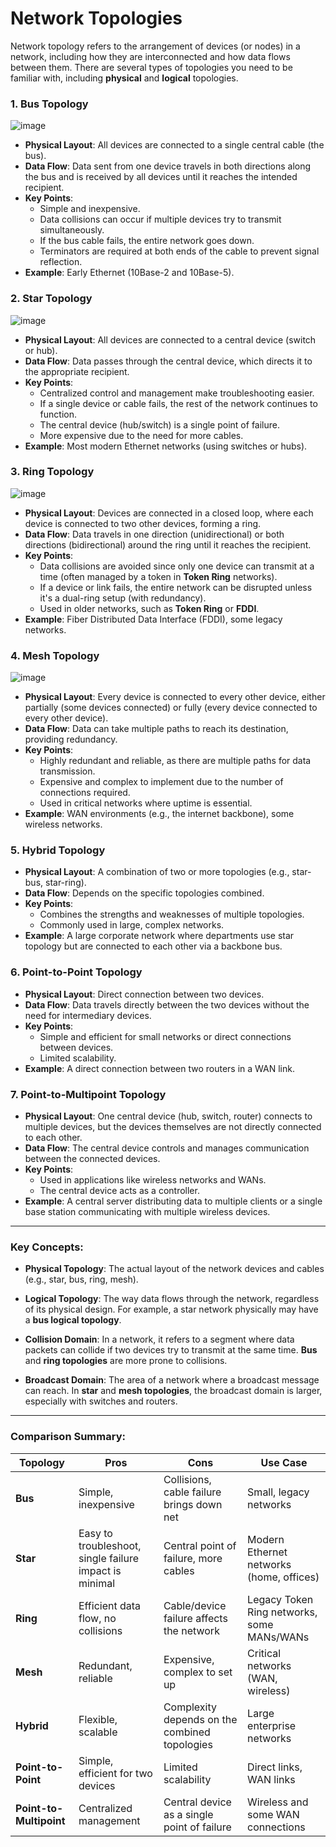 <h1>Network Topologies</h1>

Network topology refers to the arrangement of devices (or nodes) in a network, including how they are interconnected and how data flows between them. There are several types of topologies you need to be familiar with, including **physical** and **logical** topologies.

### **1. Bus Topology**

![image](https://github.com/user-attachments/assets/3dba27d4-0b29-4eb0-b24d-19ddd5a6d7a8)


   - **Physical Layout**: All devices are connected to a single central cable (the bus).
   - **Data Flow**: Data sent from one device travels in both directions along the bus and is received by all devices until it reaches the intended recipient.
   - **Key Points**:
     - Simple and inexpensive.
     - Data collisions can occur if multiple devices try to transmit simultaneously.
     - If the bus cable fails, the entire network goes down.
     - Terminators are required at both ends of the cable to prevent signal reflection.
   - **Example**: Early Ethernet (10Base-2 and 10Base-5).

### **2. Star Topology**

![image](https://github.com/user-attachments/assets/aa2d8a5f-dd5d-4603-ae3c-1661ffc1fdfd)

   - **Physical Layout**: All devices are connected to a central device (switch or hub).
   - **Data Flow**: Data passes through the central device, which directs it to the appropriate recipient.
   - **Key Points**:
     - Centralized control and management make troubleshooting easier.
     - If a single device or cable fails, the rest of the network continues to function.
     - The central device (hub/switch) is a single point of failure.
     - More expensive due to the need for more cables.
   - **Example**: Most modern Ethernet networks (using switches or hubs).

### **3. Ring Topology**

![image](https://github.com/user-attachments/assets/d97bf09f-3295-4021-baaf-b9eabcf57380)


   - **Physical Layout**: Devices are connected in a closed loop, where each device is connected to two other devices, forming a ring.
   - **Data Flow**: Data travels in one direction (unidirectional) or both directions (bidirectional) around the ring until it reaches the recipient.
   - **Key Points**:
     - Data collisions are avoided since only one device can transmit at a time (often managed by a token in **Token Ring** networks).
     - If a device or link fails, the entire network can be disrupted unless it's a dual-ring setup (with redundancy).
     - Used in older networks, such as **Token Ring** or **FDDI**.
   - **Example**: Fiber Distributed Data Interface (FDDI), some legacy networks.

### **4. Mesh Topology**

![image](https://github.com/user-attachments/assets/9971c947-0efc-444e-9c60-31fdeedcbb53)


   - **Physical Layout**: Every device is connected to every other device, either partially (some devices connected) or fully (every device connected to every other device).
   - **Data Flow**: Data can take multiple paths to reach its destination, providing redundancy.
   - **Key Points**:
     - Highly redundant and reliable, as there are multiple paths for data transmission.
     - Expensive and complex to implement due to the number of connections required.
     - Used in critical networks where uptime is essential.
   - **Example**: WAN environments (e.g., the internet backbone), some wireless networks.

### **5. Hybrid Topology**
   - **Physical Layout**: A combination of two or more topologies (e.g., star-bus, star-ring).
   - **Data Flow**: Depends on the specific topologies combined.
   - **Key Points**:
     - Combines the strengths and weaknesses of multiple topologies.
     - Commonly used in large, complex networks.
   - **Example**: A large corporate network where departments use star topology but are connected to each other via a backbone bus.

### **6. Point-to-Point Topology**
   - **Physical Layout**: Direct connection between two devices.
   - **Data Flow**: Data travels directly between the two devices without the need for intermediary devices.
   - **Key Points**:
     - Simple and efficient for small networks or direct connections between devices.
     - Limited scalability.
   - **Example**: A direct connection between two routers in a WAN link.

### **7. Point-to-Multipoint Topology**
   - **Physical Layout**: One central device (hub, switch, router) connects to multiple devices, but the devices themselves are not directly connected to each other.
   - **Data Flow**: The central device controls and manages communication between the connected devices.
   - **Key Points**:
     - Used in applications like wireless networks and WANs.
     - The central device acts as a controller.
   - **Example**: A central server distributing data to multiple clients or a single base station communicating with multiple wireless devices.

---

### **Key Concepts**:

- **Physical Topology**: The actual layout of the network devices and cables (e.g., star, bus, ring, mesh).
- **Logical Topology**: The way data flows through the network, regardless of its physical design. For example, a star network physically may have a **bus logical topology**.

- **Collision Domain**: In a network, it refers to a segment where data packets can collide if two devices try to transmit at the same time. **Bus** and **ring topologies** are more prone to collisions.
- **Broadcast Domain**: The area of a network where a broadcast message can reach. In **star** and **mesh topologies**, the broadcast domain is larger, especially with switches and routers.

---

### **Comparison Summary**:

| Topology      | Pros                                      | Cons                                       | Use Case                                         |
|---------------|-------------------------------------------|--------------------------------------------|--------------------------------------------------|
| **Bus**       | Simple, inexpensive                       | Collisions, cable failure brings down net  | Small, legacy networks                           |
| **Star**      | Easy to troubleshoot, single failure impact is minimal | Central point of failure, more cables | Modern Ethernet networks (home, offices)         |
| **Ring**      | Efficient data flow, no collisions        | Cable/device failure affects the network   | Legacy Token Ring networks, some MANs/WANs       |
| **Mesh**      | Redundant, reliable                       | Expensive, complex to set up               | Critical networks (WAN, wireless)                |
| **Hybrid**    | Flexible, scalable                        | Complexity depends on the combined topologies | Large enterprise networks                        |
| **Point-to-Point** | Simple, efficient for two devices   | Limited scalability                        | Direct links, WAN links                          |
| **Point-to-Multipoint** | Centralized management          | Central device as a single point of failure | Wireless and some WAN connections                |
